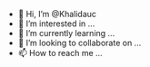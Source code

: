 - 👋 Hi, I’m @Khalidauc
- 👀 I’m interested in ...
- 🌱 I’m currently learning ...
- 💞️ I’m looking to collaborate on ...
- 📫 How to reach me ...

<!---
Khalidauc/Khalidauc is a ✨ special ✨ repository because its `README.md` (this file) appears on your GitHub profile.
You can click the Preview link to take a look at your changes.
--->


